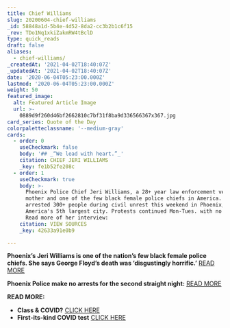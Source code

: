 ```yaml
---
title: Chief Williams
slug: 20200604-chief-williams
_id: 58848a1d-5b4e-4d52-8da2-cc3b2b1c6f15
_rev: TDo1Nq1xkiZakmRW4tBclD
type: quick_reads
draft: false
aliases:
  - chief-williams/
_createdAt: '2021-04-02T18:40:07Z'
_updatedAt: '2021-04-02T18:40:07Z'
date: '2020-06-04T05:23:00.000Z'
lastmod: '2020-06-04T05:23:00.000Z'
weight: 50
featured_image:
  alt: Featured Article Image
  url: >-
    0889d9f260d46bf2662810c7bf31f8ba9d336566367x367.jpg
card_series: Quote of the Day
colorpaletteclassname: '--medium-gray'
cards:
  - order: 0
    useCheckmark: false
    body: '## _“We lead with heart.”_'
    citation: CHIEF JERI WILLIAMS
    _key: fe1b52fe208c
  - order: 1
    useCheckmark: true
    body: >-
      Phoenix Police Chief Jeri Williams, a 28+ year law enforcement veteran,
      mother and one of the few black female police chiefs in America. Police
      arrested 300+ people during civil unrest this weekend in Phoenix,
      America's 5th largest city. Protests continued Mon-Tues. with no arrests.
      Read more of her interview:
    citation: VIEW SOURCES
    _key: 42633a91e0b9

---
```

**Phoenix’s Jeri Williams is one of the nation’s few black female police chiefs. She says George Floyd’s death was ‘disgustingly horrific.’** [READ MORE](https://www.usatoday.com/story/news/nation/2020/06/02/george-floyd-death-phoenix-police-chief-jeri-williams/3131659001/)

**Phoenix Police make no arrests for the second straight night:** [READ MORE](https://www.azcentral.com/story/news/local/phoenix/2020/06/03/phoenix-police-make-no-arrests-protests-second-straight-day/3134353001/)

**READ MORE:**

* **Class & COVID?** [CLICK HERE](https://smarthernews.com/cdc-school-guidance-may-2020/)
* **First-its-kind COVID test** [CLICK HERE](https://smarthernews.com/first-antigen-test/)